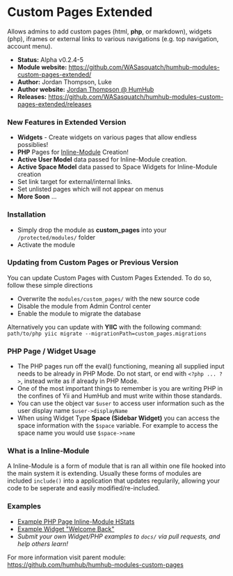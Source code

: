 Custom Pages Extended
============

Allows admins to add custom pages (html, **php**, or markdown), widgets (php), iframes or external links to various navigations (e.g. top navigation, account menu).

- __Status:__ Alpha v0.2.4-5
- __Module website:__ <https://github.com/WASasquatch/humhub-modules-custom-pages-extended/>
- __Author:__ Jordan Thompson, Luke
- __Author website:__ [Jordan Thompson @ HumHub](https://community.humhub.com/user/auth/login)
- __Releases:__ <https://github.com/WASasquatch/humhub-modules-custom-pages-extended/releases>

### New Features in Extended Version

- **Widgets** - Create widgets on various pages that allow endless possiblies!
- **PHP** Pages for [Inline-Module](#php-page--widget-usage) Creation!
- **Active User Model** data passed for Inline-Module creation.
- **Active Space Model** data passed to Space Widgets for Inline-Module creation
- Set link target for external/internal links.
- Set unlisted pages which will not appear on menus
- **More Soon** ...

### Installation

- Simply drop the module as **custom_pages** into your `/protected/modules/` folder
- Activate the module

### Updating from Custom Pages or Previous Version

You can update Custom Pages with Custom Pages Extended. To do so, follow these simple directions

- Overwrite the `modules/custom_pages/` with the new source code
- Disable the module from Admin Control center
- Enable the module to migrate the database

Alternatively you can update with **YIIC** with the following command: `path/to/php yiic migrate --migrationPath=custom_pages.migrations`

### PHP Page / Widget Usage

- The PHP pages run off the eval() functioning, meaning all supplied input needs to be already in PHP Mode. Do not start, or end with `<?php ... ?>`, instead write as if already in PHP Mode. 
- One of the most important things to remember is you are writing PHP in the confines of Yii and HumHub and must write within those standards. 
- You can use the object var `$user` to access user information such as the user display name `$user->displayName`
- When using Widget Type **Space (Sidebar Widget)** you can access the space information with the `$space` variable. For example to access the space name you would use `$space->name`

### What is a Inline-Module
A Inline-Module is a form of module that is ran all within one file hooked into the main system it is extending. Usually these forms of modules are included `include()` into a application that updates regularily, allowing your code to be seperate and easily modified/re-included.  

### Examples

- [Example PHP Page Inline-Module HStats](docs/example-hstats.md)
- [Example Widget "Welcome Back"](docs/widget-example-1.md)
- *Submit your own Widget/PHP examples to `docs/` via pull requests, and help others learn!*


For more  information visit parent module:
<https://github.com/humhub/humhub-modules-custom-pages>
